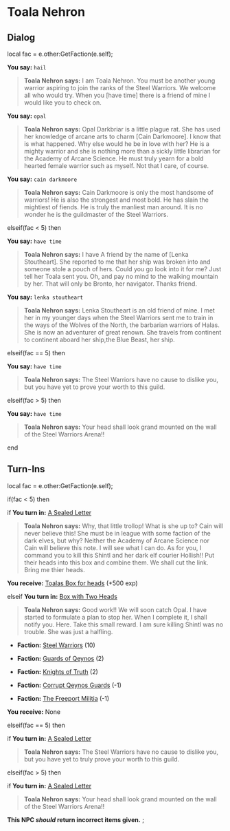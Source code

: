 # Toala Nehron
## Dialog

local fac = e.other:GetFaction(e.self);


**You say:** `hail`



>**Toala Nehron says:** I am Toala Nehron. You must be another young warrior aspiring to join the ranks of the Steel Warriors. We welcome all who would try. When you [have time] there is a friend of mine I would like you to check on.

**You say:** `opal`



>**Toala Nehron says:** Opal Darkbriar is a little plague rat.  She has used her knowledge of arcane arts to charm [Cain Darkmoore].  I know that is what happened.  Why else would he be in love with her?  He is a mighty warrior and she is nothing more than a sickly little librarian for the Academy of Arcane Science.  He must truly yearn for a bold hearted female warrior such as myself.  Not that I care, of course.

**You say:** `cain darkmoore`



>**Toala Nehron says:** Cain Darkmoore is only the most handsome of warriors!  He is also the strongest and most bold.  He has slain the mightiest of fiends.  He is truly the manliest man around.  It is no wonder he is the guildmaster of the Steel Warriors.

elseif(fac < 5) then


**You say:** `have time`




>**Toala Nehron says:** I have A friend by the name of [Lenka Stoutheart]. She reported to me that her ship was broken into and someone stole a pouch of hers. Could you go look into it for me? Just tell her Toala sent you. Oh, and pay no mind to the walking mountain by her. That will only be Bronto, her navigator. Thanks friend.


**You say:** `lenka stoutheart`




>**Toala Nehron says:** Lenka Stoutheart is an old friend of mine. I met her in my younger days when the Steel Warriors sent me to train in the ways of the Wolves of the North, the barbarian warriors of Halas. She is now an adventurer of great renown. She travels from continent to continent aboard her ship,the Blue Beast, her ship.


elseif(fac == 5) then


**You say:** `have time`




>**Toala Nehron says:** The Steel Warriors have no cause to dislike you, but you have yet to prove your worth to this guild.



elseif(fac > 5) then


**You say:** `have time`




>**Toala Nehron says:** Your head shall look grand mounted on the wall of the Steel Warriors Arena!!


end

## Turn-Ins



local fac = e.other:GetFaction(e.self);


if(fac < 5) then


if **You turn in:** [A Sealed Letter](/item/18814)



>**Toala Nehron says:** Why, that little trollop! What is she up to? Cain will never believe this! She must be in league with some faction of the dark elves, but why? Neither the Academy of Arcane Science nor Cain will believe this note. I will see what I can do. As for you, I command you to kill this Shintl and her dark elf courier Hollish!! Put their heads into this box and combine them. We shall cut the link. Bring me thier heads.



 **You receive:**  [Toalas Box for heads](/item/17971) (+500 exp)


elseif **You turn in:** [Box with Two Heads](/item/12246)



>**Toala Nehron says:** Good work!! We will soon catch Opal. I have started to formulate a plan to stop her. When I complete it, I shall notify you. Here. Take this small reward. I am sure killing Shintl was no trouble. She was just a halfling.



* __Faction:__ [Steel Warriors](/faction/311) (10)



* __Faction:__ [Guards of Qeynos](/faction/262) (2)



* __Faction:__ [Knights of Truth](/faction/281) (2)



* __Faction:__ [Corrupt Qeynos Guards](/faction/230) (-1)



* __Faction:__ [The Freeport Militia](/faction/330) (-1)



 **You receive:** None 


elseif(fac == 5) then


if **You turn in:** [A Sealed Letter](/item/18814)



>**Toala Nehron says:** The Steel Warriors have no cause to dislike you, but you have yet to truly prove your worth to this guild.


elseif(fac > 5) then


if **You turn in:** [A Sealed Letter](/item/18814)



>**Toala Nehron says:** Your head shall look grand mounted on the wall of the Steel Warriors Arena!!


**This NPC *should* return incorrect items given.**
;


